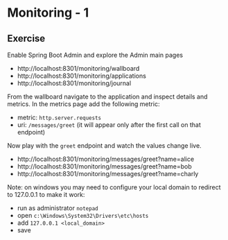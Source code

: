 # Monitoring - 1

## Exercise

Enable Spring Boot Admin and explore the Admin main pages
- http://localhost:8301/monitoring/wallboard
- http://localhost:8301/monitoring/applications 
- http://localhost:8301/monitoring/journal

From the wallboard navigate to the application and inspect details and metrics.
In the metrics page add the following metric:
- metric: `http.server.requests`
- uri: `/messages/greet` (it will appear only after the first call on that endpoint)

Now play with the `greet` endpoint and watch the values change live.
- http://localhost:8301/monitoring/messages/greet?name=alice
- http://localhost:8301/monitoring/messages/greet?name=bob
- http://localhost:8301/monitoring/messages/greet?name=charly

Note: on windows you may need to configure your local domain to redirect to 127.0.0.1 to make it work:
- run as administrator `notepad`
- open `c:\Windows\System32\Drivers\etc\hosts`
- add `127.0.0.1 <local_domain>`
- save
